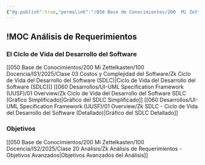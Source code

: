 ```yaml
---
{"dg-publish":true,"permalink":"/050 Base de Conocimientos/200  Mi Zettelkasten/100 Docencia/IS2/2025/Clase 20 Análisis/Zk !MOC Análisis de Requerimientos/","tags":["#definir"]}
---
```


## !MOC Análisis de Requerimientos

### El Ciclo de Vida del Desarrollo del Software
[[050 Base de Conocimientos/200  Mi Zettelkasten/100 Docencia/IS1/2025/Clase 03 Costos y Complejidad del Software/Zk Ciclo de Vida del Desarrollo del Software (SDLC)\|Ciclo de Vida del Desarrollo del Software (SDLC)]]
[[060 Desarrollos/UI-UML Specification Framework (UUSF)/01 Overview/Zk Ciclo de Vida del Desarrollo del Software SDLC (Gráfico Simplificado)\|Gráfico del SDLC Simplificado]]
[[060 Desarrollos/UI-UML Specification Framework (UUSF)/01 Overview/Zk SDLC - Ciclo de Vida del Desarrollo del Software (Detallado)\|Gráfico del SDLC Detallado]]

### Objetivos 
[[050 Base de Conocimientos/200  Mi Zettelkasten/100 Docencia/IS2/2025/Clase 20 Análisis/Zk Análisis de Requerimientos - Objetivos Avanzados\|Objetivos Avanzados del Análisis]]
